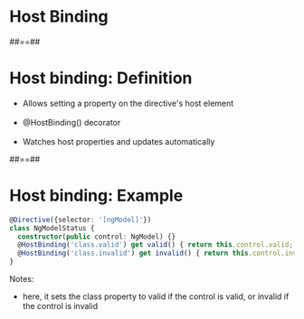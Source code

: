 <!-- .slide: class="transition-bg-sfeir-2" -->
# Host Binding

##==##

<!-- .slide -->
# Host binding: Definition

- Allows setting a property on the directive's host element<br/><br/>
- @HostBinding() decorator<br/><br/>
- Watches host properties and updates automatically

##==##

<!-- .slide: class="inconsolata with-code" -->
# Host binding: Example

```typescript
@Directive({selector: '[ngModel]'})
class NgModelStatus {
  constructor(public control: NgModel) {}
  @HostBinding('class.valid') get valid() { return this.control.valid; }
  @HostBinding('class.invalid') get invalid() { return this.control.invalid; }
}
```
<!-- .element: class="big-code" -->
Notes:
- here, it sets the class property to valid if the control is valid, or invalid if the control is invalid
